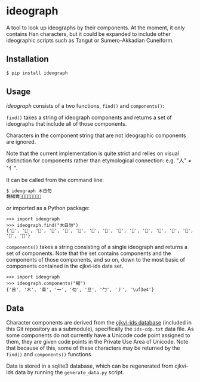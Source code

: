 # ideograph

A tool to look up ideographs by their components. At the moment, it only contains Han characters, but it could be expanded to include other ideographic scripts such as Tangut or Sumero-Akkadian Cuneiform.

## Installation

```bash
$ pip install ideograph
```

## Usage

*ideograph* consists of a two functions, `find()` and `components()`:

`find()` takes a string of ideograph components and returns a set of ideographs that include all of those components.

Characters in the component string that are not ideographic components are ignored.

Note that the current implementation is quite strict and relies on visual distinction for components rather than etymological connection: e.g. "人" ≠ "亻".

It can be called from the command line:

```bash
$ ideograph 木日勿
䵘楊鸉𣝻𣿘𥂸𥠜𦼴𩁒𪳷𬬍
```

or imported as a Python package:

```python3
>>> import ideograph
>>> ideograph.find("木日勿")
{'𣿘', '𣝻', '𥠜', '𪎥', '𩁒', '𪎧', '𥟘', '𣓗', '楊', '𣓾', '𬬍', '𪳷', '𦼴', '鸉', '䵘', '𥂸'}
```

`components()` takes a string consisting of a single ideograph and returns a set of components. Note that the set contains components and the components of those components, and so on, down to the most basic of components contained in the cjkvi-ids data set.

```python3
>>> import ideograph
>>> ideograph.components("楊")
{'日', '木', '昜', '一', '勿', '旦', '勹', '丿', '\uf3e4'}
```

## Data

Character components are derived from the [cjkvi-ids database](https://github.com/cjkvi/cjkvi-ids) (included in this Git repository as a submodule), specifically the `ids-cdp.txt` data file. As some components do not currently have a Unicode code point assigned to them, they are given code points in the Private Use Area of Unicode. Note that because of this, some of these characters may be returned by the `find()` and `components()` functions.

Data is stored in a sqlite3 database, which can be regenerated from cjkvi-ids data by running the `generate_data.py` script.